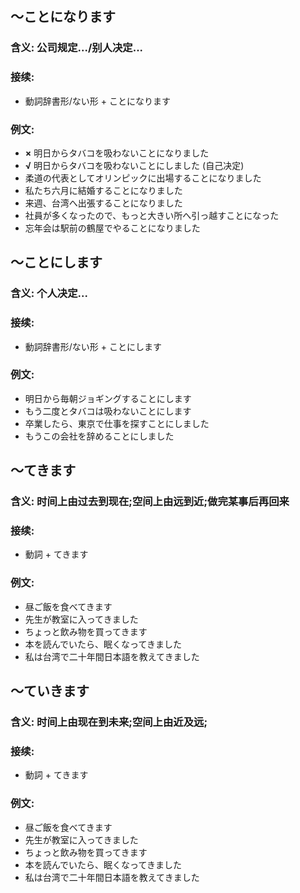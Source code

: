 ## ～ことになります
### 含义: 公司规定.../别人决定...
### 接续: 
- 動詞辞書形/ない形 + ことになります

### 例文:
- **×** 明日からタバコを吸わないことになりました 
- **√** 明日からタバコを吸わないことにしました (自己决定)
- 柔道の代表としてオリンピックに出場することになりました
- 私たち六月に結婚することになりました
- 来週、台湾へ出張することになりました
- 社員が多くなったので、もっと大きい所へ引っ越すことになった
- 忘年会は駅前の鶴屋でやることになりました


## ～ことにします
### 含义: 个人决定...
### 接续: 
- 動詞辞書形/ない形 + ことにします

### 例文:
- 明日から毎朝ジョギングすることにします
- もう二度とタバコは吸わないことにします
- 卒業したら、東京で仕事を探すことにしました
- もうこの会社を辞めることにしました

## ～てきます
### 含义: 时间上由过去到现在;空间上由远到近;做完某事后再回来
### 接续: 
- 動詞 + てきます

### 例文:
- 昼ご飯を食べてきます
- 先生が教室に入ってきました
- ちょっと飲み物を買ってきます
- 本を読んでいたら、眠くなってきました
- 私は台湾で二十年間日本語を教えてきました

## ～ていきます
### 含义: 时间上由现在到未来;空间上由近及远;
### 接续: 
- 動詞 + てきます

### 例文:
- 昼ご飯を食べてきます
- 先生が教室に入ってきました
- ちょっと飲み物を買ってきます
- 本を読んでいたら、眠くなってきました
- 私は台湾で二十年間日本語を教えてきました


